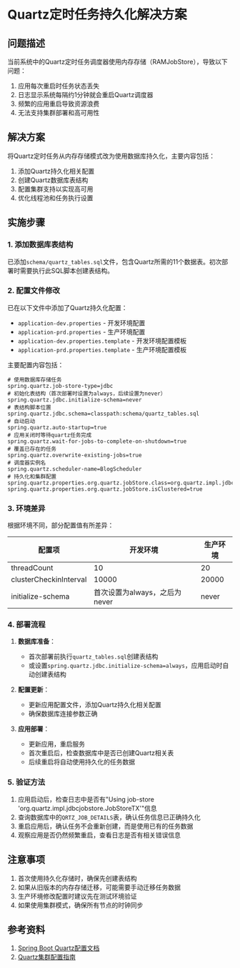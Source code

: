 # Quartz定时任务持久化解决方案

## 问题描述

当前系统中的Quartz定时任务调度器使用内存存储（RAMJobStore），导致以下问题：

1. 应用每次重启时任务状态丢失
2. 日志显示系统每隔约1分钟就会重启Quartz调度器
3. 频繁的应用重启导致资源浪费
4. 无法支持集群部署和高可用性

## 解决方案

将Quartz定时任务从内存存储模式改为使用数据库持久化，主要内容包括：

1. 添加Quartz持久化相关配置
2. 创建Quartz数据库表结构
3. 配置集群支持以实现高可用
4. 优化线程池和任务执行设置

## 实施步骤

### 1. 添加数据库表结构

已添加`schema/quartz_tables.sql`文件，包含Quartz所需的11个数据表。初次部署时需要执行此SQL脚本创建表结构。

### 2. 配置文件修改

已在以下文件中添加了Quartz持久化配置：

- `application-dev.properties` - 开发环境配置
- `application-prd.properties` - 生产环境配置
- `application-dev.properties.template` - 开发环境配置模板
- `application-prd.properties.template` - 生产环境配置模板

主要配置内容包括：

```properties
# 使用数据库存储任务
spring.quartz.job-store-type=jdbc
# 初始化表结构（首次部署时设置为always，后续设置为never）
spring.quartz.jdbc.initialize-schema=never
# 表结构脚本位置
spring.quartz.jdbc.schema=classpath:schema/quartz_tables.sql
# 自动启动
spring.quartz.auto-startup=true
# 应用关闭时等待quartz任务完成
spring.quartz.wait-for-jobs-to-complete-on-shutdown=true
# 覆盖已存在的任务
spring.quartz.overwrite-existing-jobs=true
# 调度器实例名
spring.quartz.scheduler-name=BlogScheduler
# 持久化和集群配置
spring.quartz.properties.org.quartz.jobStore.class=org.quartz.impl.jdbcjobstore.JobStoreTX
spring.quartz.properties.org.quartz.jobStore.isClustered=true
```

### 3. 环境差异

根据环境不同，部分配置值有所差异：

| 配置项 | 开发环境 | 生产环境 |
|-------|---------|---------|
| threadCount | 10 | 20 |
| clusterCheckinInterval | 10000 | 20000 |
| initialize-schema | 首次设置为always，之后为never | never |

### 4. 部署流程

1. **数据库准备**：
   - 首次部署前执行`quartz_tables.sql`创建表结构
   - 或设置`spring.quartz.jdbc.initialize-schema=always`，应用启动时自动创建表结构

2. **配置更新**：
   - 更新应用配置文件，添加Quartz持久化相关配置
   - 确保数据库连接参数正确

3. **应用部署**：
   - 更新应用，重启服务
   - 首次重启后，检查数据库中是否已创建Quartz相关表
   - 后续重启将自动使用持久化的任务数据

### 5. 验证方法

1. 应用启动后，检查日志中是否有"Using job-store 'org.quartz.impl.jdbcjobstore.JobStoreTX'"信息
2. 查询数据库中的`QRTZ_JOB_DETAILS`表，确认任务信息已正确持久化
3. 重启应用后，确认任务不会重新创建，而是使用已有的任务数据
4. 观察应用是否仍然频繁重启，查看日志是否有相关错误信息

## 注意事项

1. 首次使用持久化存储时，确保先创建表结构
2. 如果从旧版本的内存存储迁移，可能需要手动迁移任务数据
3. 生产环境修改配置时建议先在测试环境验证
4. 如果使用集群模式，确保所有节点的时钟同步

## 参考资料

1. [Spring Boot Quartz配置文档](https://docs.spring.io/spring-boot/docs/current/reference/html/features.html#features.quartz)
2. [Quartz集群配置指南](http://www.quartz-scheduler.org/documentation/quartz-2.3.0/configuration/ConfigJDBCJobStoreClustering.html) 